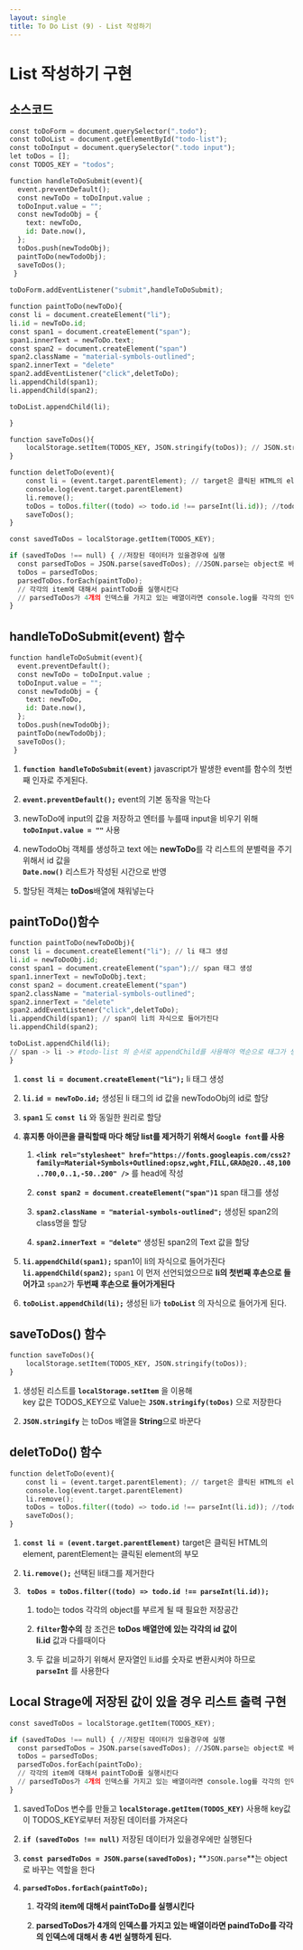 ```yaml
---
layout: single
title: To Do List (9) - List 작성하기 
---
```

# List 작성하기 구현 

## 소스코드 


```python
const toDoForm = document.querySelector(".todo");
const toDoList = document.getElementById("todo-list");
const toDoInput = document.querySelector(".todo input");
let toDos = [];
const TODOS_KEY = "todos";

function handleToDoSubmit(event){ 
  event.preventDefault();
  const newToDo = toDoInput.value ; 
  toDoInput.value = ""; 
  const newTodoObj = {
    text: newToDo,
    id: Date.now(),  
  };
  toDos.push(newTodoObj);
  paintToDo(newTodoObj);
  saveToDos();
 }
 
toDoForm.addEventListener("submit",handleToDoSubmit);

function paintToDo(newToDo){
const li = document.createElement("li"); 
li.id = newToDo.id; 
const span1 = document.createElement("span");
span1.innerText = newToDo.text;
const span2 = document.createElement("span")
span2.className = "material-symbols-outlined";
span2.innerText = "delete"
span2.addEventListener("click",deletToDo);
li.appendChild(span1);   
li.appendChild(span2);

toDoList.appendChild(li); 

}

function saveToDos(){
    localStorage.setItem(TODOS_KEY, JSON.stringify(toDos)); // JSON.stringify는 string으로 바꾸는 역할을 한다. 
}

function deletToDo(event){
    const li = (event.target.parentElement); // target은 클릭된 HTML의 element, parentElement는 클릭된 element의 부모 
    console.log(event.target.parentElement)
    li.remove();
    toDos = toDos.filter((todo) => todo.id !== parseInt(li.id)); //todo는 todos 각각의 object를 부르게 될 때 필요한 저장공간  
    saveToDos();
}

const savedToDos = localStorage.getItem(TODOS_KEY);

if (savedToDos !== null) { //저장된 데이터가 있을경우에 실행 
  const parsedToDos = JSON.parse(savedToDos); //JSON.parse는 object로 바꾸는 역할을 한다 
  toDos = parsedToDos;
  parsedToDos.forEach(paintToDo); 
  // 각각의 item에 대해서 paintToDo를 실행시킨다 
  // parsedToDos가 4개의 인덱스를 가지고 있는 배열이라면 console.log를 각각의 인덱스에 대해서 총 4번실행하게 된다. 
}
```

## handleToDoSubmit(event) 함수


```python
function handleToDoSubmit(event){ 
  event.preventDefault();
  const newToDo = toDoInput.value ;
  toDoInput.value = "";
  const newTodoObj = {
    text: newToDo,
    id: Date.now(), 
  };
  toDos.push(newTodoObj);
  paintToDo(newTodoObj);
  saveToDos();
 }
```

1. **`function handleToDoSubmit(event)`** javascript가 발생한 event를 함수의 첫번째 인자로 주게된다. 

2. **`event.preventDefault();`** event의 기본 동작을 막는다 

3. newToDo에 input의 값을 저장하고 엔터를 누를때 input을 비우기 위해 **`toDoInput.value = ""`** 사용  

4. newTodoObj 객체를 생성하고 text 에는 **newToDo**를 각 리스트의 분별력을 주기 위해서 id 값을   
  **`Date.now()`** 리스트가 작성된 시간으로 반영

5. 할당된 객체는 **toDos**배열에 채워넣는다 

## paintToDo()함수 


```python
function paintToDo(newToDoObj){
const li = document.createElement("li"); // li 태그 생성 
li.id = newToDoObj.id; 
const span1 = document.createElement("span");// span 태그 생성 
span1.innerText = newToDoObj.text;
const span2 = document.createElement("span")
span2.className = "material-symbols-outlined";
span2.innerText = "delete"
span2.addEventListener("click",deletToDo);
li.appendChild(span1); // span이 li의 자식으로 들어가진다  
li.appendChild(span2);

toDoList.appendChild(li); 
// span -> li -> #todo-list 의 순서로 appendChild를 사용해야 역순으로 태그가 생성된다.  
}
```

1. **`const li = document.createElement("li");`** li 태그 생성 


2. **`li.id = newToDo.id;`** 생성된 li 태그의 id 값을 newTodoObj의 id로 할당 


3. **`span1`** 도 **`const li`** 와 동일한 원리로 할당 


4. **휴지통 아이콘을 클릭할때 마다 해당 list를 제거하기 위해서 `Google font`를 사용** 

    1) **`<link rel="stylesheet" href="https://fonts.googleapis.com/css2?           family=Material+Symbols+Outlined:opsz,wght,FILL,GRAD@20..48,100..700,0..1,-50..200" />`** 를 head에 작성 

    2) **`const span2 = document.createElement("span")1`** span 태그를 생성 

    3) **`span2.className = "material-symbols-outlined";`** 생성된 span2의 class명을 할당  

    4) **`span2.innerText = "delete"`** 생성된 span2의 Text 값을 할당 


5. **`li.appendChild(span1);`**  span1이 li의 자식으로 들어가진다  
   **`li.appendChild(span2);`** 
     `span1` 이 먼저 선언되었으므로 **li의 첫번째 후손으로 들어가고** `span2`가 **두번째 후손으로 들어가게된다** 


6. **`toDoList.appendChild(li);`**  생성된 li가 **`toDoList`** 의 자식으로 들어가게 된다. 

## saveToDos() 함수 


```python
function saveToDos(){
    localStorage.setItem(TODOS_KEY, JSON.stringify(toDos));
}
```

1. 생성된 리스트를 **`localStorage.setItem`** 을 이용해   
   key 값은 TODOS_KEY으로 Value는 **`JSON.stringify(toDos)`** 으로 저장한다 

2. **`JSON.stringify`** 는 toDos 배열을 **String**으로 바꾼다 

## deletToDo() 함수 


```python
function deletToDo(event){
    const li = (event.target.parentElement); // target은 클릭된 HTML의 element, parentElement는 클릭된 element의 부모 
    console.log(event.target.parentElement)
    li.remove();
    toDos = toDos.filter((todo) => todo.id !== parseInt(li.id)); //todo는 todos 각각의 object를 부르게 될 때 필요한 저장공간  
    saveToDos();
}
```

1. **`const li = (event.target.parentElement)`** target은 클릭된 HTML의 element, parentElement는 클릭된 element의 부모 

2. **`li.remove();`** 선택된 li태그를 제거한다 

3. **` toDos = toDos.filter((todo) => todo.id !== parseInt(li.id));`** 

    1) todo는 todos 각각의 object를 부르게 될 때 필요한 저장공간   

    2) **`filter`함수의** 참 조건은 **toDos 배열안에 있는 각각의 id 값이**   
       **li.id** 값과 다를때이다   

    3) 두 값을 비교하기 위해서 문자열인 li.id를 숫자로 변환시켜야 하므로     
       **`parseInt`** 를 사용한다 

## Local Strage에 저장된 값이 있을 경우 리스트 출력 구현 


```python
const savedToDos = localStorage.getItem(TODOS_KEY);

if (savedToDos !== null) { //저장된 데이터가 있을경우에 실행 
  const parsedToDos = JSON.parse(savedToDos); //JSON.parse는 object로 바꾸는 역할을 한다 
  toDos = parsedToDos;
  parsedToDos.forEach(paintToDo); 
  // 각각의 item에 대해서 paintToDo를 실행시킨다 
  // parsedToDos가 4개의 인덱스를 가지고 있는 배열이라면 console.log를 각각의 인덱스에 대해서 총 4번실행하게 된다. 
}
```

1. savedToDos 변수를 만들고 **`localStorage.getItem(TODOS_KEY)`** 사용해
  key값이 TODOS_KEY로부터 저장된 데이터를 가져온다   

2. **`if (savedToDos !== null)`** 저장된 데이터가 있을경우에만 실행된다 

3. **`const parsedToDos = JSON.parse(savedToDos);`** 
  **`JSON.parse`**는 object로 바꾸는 역할을 한다

4. **`parsedToDos.forEach(paintToDo);`** 

    1) **각각의 item에 대해서 paintToDo를 실행시킨다**   

    2) **parsedToDos가 4개의 인덱스를 가지고 있는 배열이라면 paindToDo를 각각의 인덱스에 대해서 총 4번 실행하게 된다.**  
